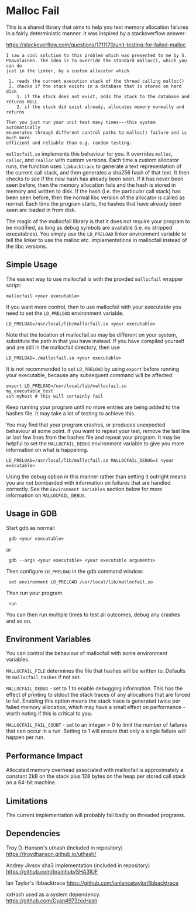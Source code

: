 Malloc Fail
===========

This is a shared library that aims to help you test memory allocation failures
in a fairly deterministic manner. It was inspired by a stackoverflow answer:

https://stackoverflow.com/questions/1711170/unit-testing-for-failed-malloc

```
I saw a cool solution to this problem which was presented to me by S.
Paavolainen. The idea is to override the standard malloc(), which you can do
just in the linker, by a custom allocator which

 1. reads the current execution stack of the thread calling malloc()
 2. checks if the stack exists in a database that is stored on hard disk
    1. if the stack does not exist, adds the stack to the database and returns NULL
    2. if the stack did exist already, allocates memory normally and returns

Then you just run your unit test many times---this system automatically
enumerates through different control paths to malloc() failure and is much more
efficient and reliable than e.g. random testing.
```

`mallocfail.so` implements this behaviour for you. It overrides `malloc`,
`calloc`, and `realloc` with custom versions. Each time a custom allocator
runs, the function uses `libbacktrace` to generate a text representation of the
current call stack, and then generates a sha256 hash of that text. It then
checks to see if the new hash has already been seen. If it has never been seen
before, then the memory allocation fails and the hash is stored in memory and
written to disk. If the hash (i.e. the particular call stack) has been seen
before, then the normal libc version of the allocator is called as normal. Each
time the program starts, the hashes that have already been seen are loaded in
from disk.

The magic of the mallocfail library is that it does not require your program to
be modified, as long as debug symbols are available (i.e. no stripped
executables). You simply use the `LD_PRELOAD` linker environment variable to
tell the linker to use the malloc etc. implementations in mallocfail instead of
the libc versions.


Simple Usage
------------

The easiest way to use mallocfail is with the provded `mallocfail` wrapper
script:

    mallocfail <your executable>

If you want more control, then to use mallocfail with your executable you need
to set the `LD_PRELOAD` environment variable.

    LD_PRELOAD=/usr/local/lib/mallocfail.so <your executable>

Note that the location of mallocfail.so may be different on your system,
substitute the path in that you have instead. If you have compiled yourself and
are still in the mallocfail directory, then use

    LD_PRELOAD=./mallocfail.so <your executable>

It is not recommended to set `LD_PRELOAD` by using `export` before running your
executable, because any subsequent command will be affected.

    export LD_PRELOAD=/usr/local/lib/mallocfail.so
    my_executable_test
    ssh myhost # this will certainly fail

Keep running your program until no more entries are being added to the hashes
file. It may take a lot of testing to achieve this.

You may find that your program crashes, or produces unexpected behaviour at
some point. If you want to repeat your test, remove the last line or last few
lines from the hashes file and repeat your program. It may be helpful to set
the `MALLOCFAIL_DEBUG` environment variable to give you more information on
what is happening.

    LD_PRELOAD=/usr/local/lib/mallocfail.so MALLOCFAIL_DEBUG=1 <your executable>

Using the debug option in this manner rather than setting it outright means you
are not bombarded with information on failures that are handled correctly. See
the `Environment Variables` section below for more information on
`MALLOCFAIL_DEBUG`.


Usage in GDB
------------

Start gdb as normal:

     gdb <your executable>

or

     gdb --args <your executable> <your executable arguments>

Then configure `LD_PRELOAD` in the gdb command window:

     set environment LD_PRELOAD /usr/local/lib/mallocfail.so

Then run your program

     run

You can then run multiple times to test all outcomes, debug any crashes and so
on.


Environment Variables
---------------------

You can control the behaviour of mallocfail with some environment variables.

`MALLOCFAIL_FILE` determines the file that hashes will be written to. Defaults
to `mallocfail_hashes` if not set.

`MALLOCFAIL_DEBUG` - set to 1 to enable debugging information. This has the
effect of printing to stdout the stack traces of any allocations that are
forced to fail. Enabling this option means the stack trace is generated twice
per failed memory allocation, which may have a small effect on performance -
worth noting if this is critical to you.

`MALLOCFAIL_FAIL_COUNT` - set to an integer > 0 to limit the number of failures
that can occur in a run. Setting to 1 will ensure that only a single failure
will happen per run.

Performance Impact
------------------

Allocated memory overhead associated with mallocfail is approximately a
constant 2kB on the stack plus 128 bytes on the heap per stored call stack on a
64-bit machine.


Limitations
-----------

The current implementation will probably fail badly on threaded programs.


Dependencies
------------

Troy D. Hanson's uthash (included in repository)
https://troydhanson.github.io/uthash/

Andrey Jivsov sha3 implementation (included in repository)
https://github.com/brainhub/SHA3IUF

Ian Taylor's libbacktrace
https://github.com/ianlancetaylor/libbacktrace

xxHash used as a system dependency.
https://github.com/Cyan4973/xxHash
